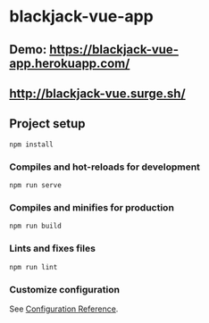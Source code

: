 # blackjack-vue-app
## Demo: https://blackjack-vue-app.herokuapp.com/
## http://blackjack-vue.surge.sh/

## Project setup
```
npm install
```

### Compiles and hot-reloads for development
```
npm run serve
```

### Compiles and minifies for production
```
npm run build
```

### Lints and fixes files
```
npm run lint
```

### Customize configuration
See [Configuration Reference](https://cli.vuejs.org/config/).
